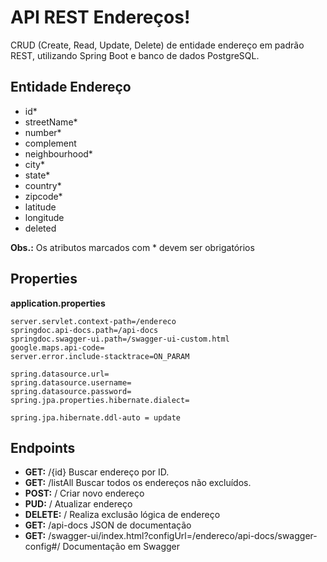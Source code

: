# API REST Endereços!

CRUD (Create, Read, Update, Delete) de entidade endereço em padrão REST, utilizando Spring Boot e banco de dados PostgreSQL.


## Entidade Endereço

-   id*
-   streetName*
-   number*
-   complement
-   neighbourhood*
-   city*
-   state*
-   country*
-   zipcode*
-   latitude
-   longitude
-   deleted

**Obs.:** Os atributos marcados com * devem ser obrigatórios

## Properties
**application.properties**

	server.servlet.context-path=/endereco
    springdoc.api-docs.path=/api-docs
    springdoc.swagger-ui.path=/swagger-ui-custom.html
    google.maps.api-code=
    server.error.include-stacktrace=ON_PARAM
    
    spring.datasource.url=
    spring.datasource.username=
    spring.datasource.password=
    spring.jpa.properties.hibernate.dialect=
    
    spring.jpa.hibernate.ddl-auto = update

## Endpoints

- **GET:** /{id}
Buscar endereço por ID.
- **GET:** /listAll
Buscar todos os endereços não excluídos.
- **POST:** /
Criar novo endereço
- **PUD:** /
Atualizar endereço
- **DELETE:** /
Realiza exclusão lógica de endereço
- **GET:** /api-docs
JSON de documentação
- **GET:** /swagger-ui/index.html?configUrl=/endereco/api-docs/swagger-config#/
Documentação em Swagger
